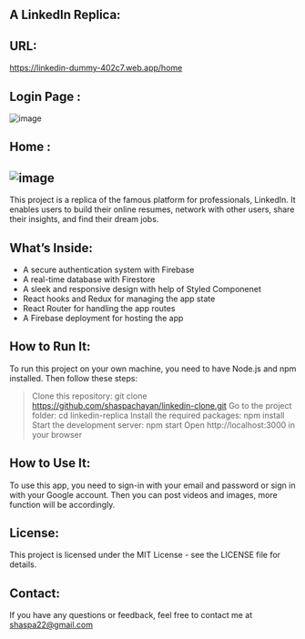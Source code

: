 A LinkedIn Replica: 
-------------------

URL:
----
https://linkedin-dummy-402c7.web.app/home

Login Page :
----------
![image](https://user-images.githubusercontent.com/94305667/231536680-8738e96b-c3ce-472e-8672-e95c778ef7ab.png)

Home :
------
![image](https://user-images.githubusercontent.com/94305667/231536784-dd9c5cb3-6216-4345-9285-1a6f4f761d2a.png)
------------------------------------------------------------------------------------------------------------


This project is a replica of the famous platform for professionals, LinkedIn. It enables users to build their online resumes, network with other users, share their insights, and find their dream jobs.

What’s Inside:
--------------

- A secure authentication system with Firebase
- A real-time database with Firestore
- A sleek and responsive design with help of Styled Componenet
- React hooks and Redux for managing the app state
- React Router for handling the app routes
- A Firebase deployment for hosting the app

How to Run It:
--------------

To run this project on your own machine, you need to have Node.js and npm installed. Then follow these steps:

> Clone this repository: git clone https://github.com/shaspachayan/linkedin-clone.git
> Go to the project folder: cd linkedin-replica
> Install the required packages: npm install
> Start the development server: npm start
> Open http://localhost:3000 in your browser

How to Use It:
--------------

To use this app, you need to sign-in with your email and password or sign in with your Google account. Then you can post videos and images, more function will be accordingly.

License:
--------
This project is licensed under the MIT License - see the LICENSE file for details.

Contact:
---
If you have any questions or feedback, feel free to contact me at shaspa22@gmail.com
